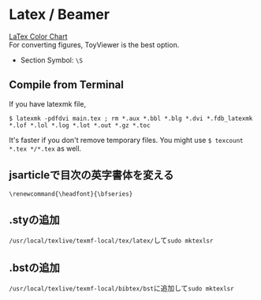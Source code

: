 # Latex / Beamer
[LaTex Color Chart](http://latexcolor.com/)  
For converting figures, ToyViewer is the best option.

* Section Symbol: `\S`

## Compile from Terminal
If you have latexmk file,
```terminal
$ latexmk -pdfdvi main.tex ; rm *.aux *.bbl *.blg *.dvi *.fdb_latexmk *.lof *.lol *.log *.lot *.out *.gz *.toc
```
It's faster if you don't remove temporary files. You might use `$ texcount *.tex */*.tex` as well.

## jsarticleで目次の英字書体を変える
`\renewcommand{\headfont}{\bfseries}`

## .styの追加
`/usr/local/texlive/texmf-local/tex/latex/`して`sudo mktexlsr`

## .bstの追加
`/usr/local/texlive/texmf-local/bibtex/bst`に追加して`sudo mktexlsr`
